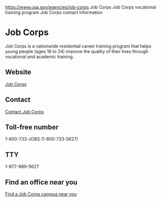 

https://www.usa.gov/agencies/job-corps
Job Corps
Job Corps vocational training program
Job Corps contact information

Job Corps
=========

Job Corps is a nationwide residential career training program that helps young people (ages 16 to 24) improve the quality of their lives through vocational and academic training.

Website
-------

[Job Corps](https://www.jobcorps.gov)

Contact
-------

[Contact Job Corps](https://www.jobcorps.gov/contact)

Toll-free number
----------------

1-800-733-JOBS (1-800-733-5627)

TTY
---

1-877-889-5627

Find an office near you
-----------------------

[Find a Job Corps campus near you](https://www.jobcorps.gov/explore)
